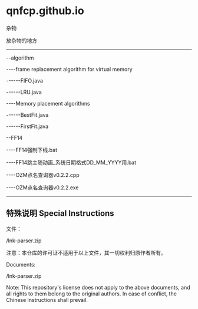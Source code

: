 # qnfcp.github.io
杂物

放杂物的地方

--------------------------------------------------------------------
--algorithm

----frame replacement algorithm for virtual memory

------FIFO.java

------LRU.java

----Memory placement algorithms

------BestFit.java

------FirstFit.java


--FF14

----FF14强制下线.bat

----FF14跳主随动画_系统日期格式DD_MM_YYYY用.bat

----OZM点名查询器v0.2.2.cpp

----OZM点名查询器v0.2.2.exe

--------------------------------------------------------------------

## 特殊说明 Special Instructions
文件：

/lnk-parser.zip

注意：本仓库的许可证不适用于以上文件，其一切权利归原作者所有。

Documents:

/lnk-parser.zip

Note: This repository's license does not apply to the above documents, and all rights to them belong to the original authors.
In case of conflict, the Chinese instructions shall prevail.
